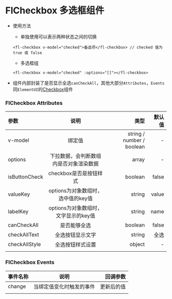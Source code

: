 # FlCheckbox 多选框组件

- 使用方法

    - 单独使用可以表示两种状态之间的切换
    ```
    <fl-checkbox v-model="checked">备选项</fl-checkbox> // checked 值为 true 或 false
    ```
    - 多选框组
    ```
    <fl-checkbox v-model="checked" :options="[]"></fl-checkbox>
    ```

- 组件内部封装了是否显示全选`canCheckAll`，其他大部分`Attributes`，`Events`同`ElementUI`的[Checkbox](https://element.eleme.cn/#/zh-CN/component/checkbox)组件

### FlCheckbox Attributes
| 参数 | 说明 |	类型 | 默认值 |
|:-|:-:|-:|-:|
| v-model | 绑定值 | string / number / boolean | - |
| options | 下拉数据，会判断数组内是否对象渲染数据 | array | - |
| isButtonCheck | checkbox是否是按钮样式 | boolean | false |
| valueKey | options为对象数组时，选中值的key值 | string | value |
| labelKey | options为对象数组时，文字显示的key值 | string | name |
| canCheckAll | 是否能够全选 | boolean | false |
| checkAllText | 全选按钮显示文字 | string | 全选 |
| checkAllStyle | 全选按钮样式设置 | object | - |
|||||

### FlCheckbox Events
| 事件名称 | 说明 |	回调参数 |
|:-|:-:|-:|
| change | 当绑定值变化时触发的事件 | 更新后的值 |
||||
